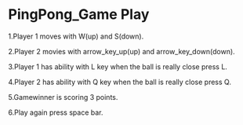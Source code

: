 # PingPong_Game Play

  1.Player 1 moves with W(up) and S(down).
  
  2.Player 2 movies with arrow_key_up(up) and arrow_key_down(down).
  
  3.Player 1 has ability with L key when the ball is really close press L.
  
  4.Player 2 has ability with Q key when the ball is really close press Q.
  
  5.Gamewinner is scoring 3 points.
  
  6.Play again press space bar.
